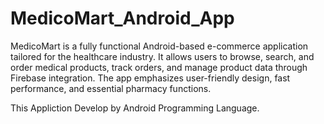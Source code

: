 # MedicoMart_Android_App

MedicoMart is a fully functional Android-based e-commerce application
tailored for the healthcare industry. It allows users to browse, search,
and order medical products, track orders, and manage product data
through Firebase integration. The app emphasizes user-friendly design,
fast performance, and essential pharmacy functions.

This Appliction Develop by Android Programming Language.
